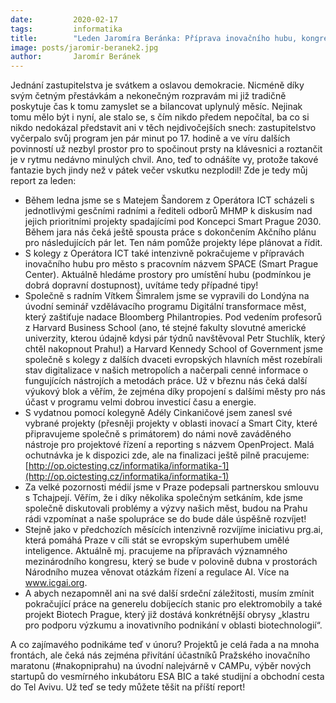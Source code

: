```yaml
---
date:         2020-02-17
tags:         informatika
title:        "Leden Jaromíra Beránka: Příprava inovačního hubu, kongres pro podporu prg.ai a Smart Prague 2030"
image: posts/jaromir-beranek2.jpg
author:       Jaromír Beránek
---
```


Jednání zastupitelstva je svátkem a oslavou demokracie. Nicméně díky svým četným přestávkám a nekonečným rozpravám mi již tradičně poskytuje čas k tomu zamyslet se a bilancovat uplynulý měsíc. Nejinak tomu mělo být i nyní, ale stalo se, s čím nikdo předem nepočítal, ba co si nikdo nedokázal představit ani v těch nejdivočejších snech: zastupitelstvo vyčerpalo svůj program jen pár minut po 17. hodině a ve víru dalších povinností už nezbyl prostor pro to spočinout prsty na klávesnici a roztančit je v rytmu nedávno minulých chvil. Ano, teď to odnášíte vy, protože takové fantazie bych jindy než v pátek večer vskutku nezplodil! Zde je tedy můj report za leden:

* Během ledna jsme se s Matejem Šandorem z Operátora ICT scházeli s jednotlivými gesčními radními a řediteli odborů MHMP k diskusím nad jejich prioritními projekty spadajícími pod Koncepci Smart Prague 2030. Během jara nás čeká ještě spousta práce s dokončením Akčního plánu pro následujících pár let. Ten nám pomůže projekty lépe plánovat a řídit.
* S kolegy z Operátora ICT také intenzivně pokračujeme v přípravách inovačního hubu pro město s pracovním názvem SPACE (Smart Prague Center). Aktuálně hledáme prostory pro umístění hubu (podmínkou je dobrá dopravní dostupnost), uvítáme tedy případné tipy!
* Společně s radním Vítkem Šimralem jsme se vypravili do Londýna na úvodní seminář vzdělávacího programu Digitální transformace měst, který zaštiťuje nadace Bloomberg Philantropies. Pod vedením profesorů z Harvard Business School (ano, té stejné fakulty slovutné americké univerzity, kterou údajně kdysi pár týdnů navštěvoval Petr Stuchlík, který chtěl nakopnout Prahu!) a Harvard Kennedy School of Government jsme společně s kolegy z dalších dvaceti evropských hlavních měst rozebírali stav digitalizace v našich metropolích a načerpali cenné informace o fungujících nástrojích a metodách práce. Už v březnu nás čeká další výukový blok a věřím, že zejména díky propojení s dalšími městy pro nás účast v programu velmi dobrou investicí času a energie.
* S vydatnou pomocí kolegyně Adély Cinkaničové jsem zanesl své vybrané projekty (přesněji projekty v oblasti inovací a Smart City, které připravujeme společně s primátorem) do námi nově zaváděného nástroje pro projektové řízení a reporting s názvem OpenProject. Malá ochutnávka je k dispozici zde, ale na finalizaci ještě pilně pracujeme: [http://op.oictesting.cz/informatika/informatika-1](http://op.oictesting.cz/informatika/informatika-1)
* Za velké pozornosti médií jsme v Praze podepsali partnerskou smlouvu s Tchajpejí. Věřím, že i díky několika společným setkáním, kde jsme společně diskutovali problémy a výzvy našich měst, budou na Prahu rádi vzpomínat a naše spolupráce se do bude dále úspěšně rozvíjet!
* Stejně jako v předchozích měsících intenzivně rozvíjíme iniciativu prg.ai, která pomáhá Praze v cíli stát se evropským superhubem umělé inteligence. Aktuálně mj. pracujeme na přípravách významného mezinárodního kongresu, který se bude v polovině dubna v prostorách Národního muzea věnovat otázkám řízení a regulace AI. Více na www.icgai.org.
* A abych nezapomněl ani na své další srdeční záležitosti, musím zmínit pokračující práce na generelu dobíjecích stanic pro elektromobily a také projekt Biotech Prague, který již dostává konkrétnější obrysy „klastru pro podporu výzkumu a inovativního podnikání v oblasti biotechnologií“.

A co zajímavého podnikáme teď v únoru? Projektů je celá řada a na mnoha frontách, ale čeká nás zejména přivítání účastníků Pražského inovačního maratonu (#nakopniprahu) na úvodní nalejvárně v CAMPu, výběr nových startupů do vesmírného inkubátoru ESA BIC a také studijní a obchodní cesta do Tel Avivu. Už teď se tedy můžete těšit na příští report!
